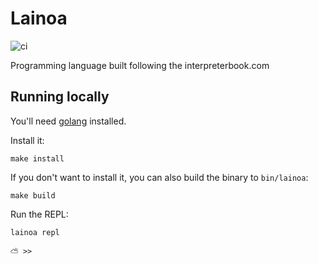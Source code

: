 # Lainoa

![ci](https://github.com/uesteibar/lainoa/workflows/ci/badge.svg?branch=master)

Programming language built following the interpreterbook.com

## Running locally

You'll need [golang](https://golang.org/) installed.

Install it:

```
make install
```

If you don't want to install it, you can also build the binary to `bin/lainoa`:

```
make build
```

Run the REPL:

```
lainoa repl

⛅️ >> 
```
